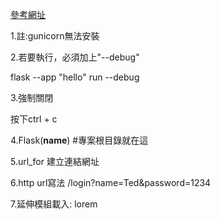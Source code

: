 [參考網址](https://flask.palletsprojects.com/en/3.0.x/quickstart/)

1.註:gunicorn無法安裝

2.若要執行，必須加上"--debug"

flask --app "hello" run --debug

3.強制關閉

按下ctrl + c

4.Flask(__name__) #專案根目錄就在這

5.url_for 建立連結網址

6.http url寫法
/login?name=Ted&password=1234

7.延伸模組載入: lorem